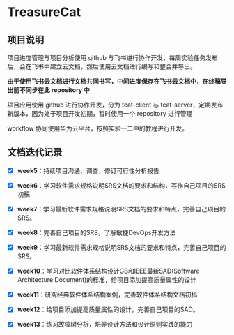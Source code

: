 # TreasureCat

## 项目说明

项目进度管理与项目分析使用 github 与飞书进行协作开发，每周实验任务发布后，会在飞书中建立云文档，然后使用云文档进行编写和整合并导出。

**由于使用飞书云文档进行文档共同书写，中间进度保存在飞书云文档中，在终稿导出前不同步在此 repository 中**

项目应用使用 github 进行协作开发，分为 tcat-client 与 tcat-server，定期发布新版本，因为处于项目开发初期，暂时使用一个 repository 进行管理

workflow 协同使用华为云平台，按照实验一二中的教程进行开发。

## 文档迭代记录

- [x] **week5**：持续项目沟通、调查，修订可行性分析报告
- [x] **week6**：学习软件需求规格说明SRS文档的要求和结构，写作自己项目的SRS初稿
- [x] **week7**：学习最新软件需求规格说明SRS文档的要求和特点，完善自己项目的SRS。
- [x] **week8**：完善自己项目的SRS，了解敏捷DevOps开发方法
- [x] **week9**：学习最新软件需求规格说明SRS文档的要求和特点，完善自己项目的SRS。
- [x] **week10**：学习对比软件体系结构设计GB和IEEE最新SAD(Software Architecture Document)的标准，给项目添加提高质量属性的设计 
- [x] **week11**：研究经典软件体系结构案例，完善软件体系结构文档初稿
- [x] **week12**：给项目添加提高质量属性的设计，完善自己项目的SAD。
- [x] **week13**：练习故障树分析，培养设计方法和设计原则实践的能力



